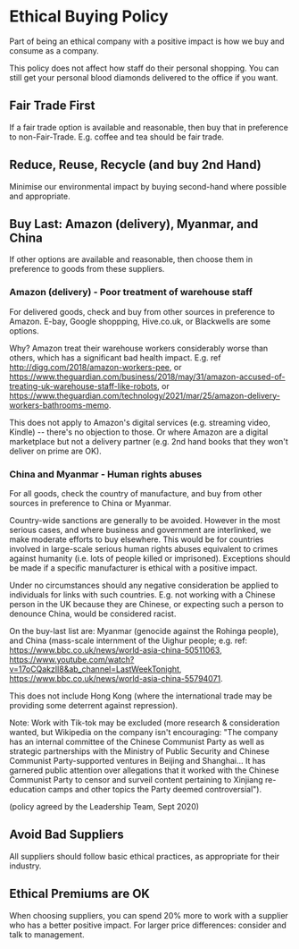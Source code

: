 

# Ethical Buying Policy

Part of being an ethical company with a positive impact is how we buy and consume as a company.

This policy does not affect how staff do their personal shopping. You can still get your personal blood diamonds delivered to the office if you want.

## Fair Trade First 

If a fair trade option is available and reasonable, then buy that in preference to non-Fair-Trade. E.g. coffee and tea should be fair trade.

## Reduce, Reuse, Recycle (and buy 2nd Hand)

Minimise our environmental impact by buying second-hand where possible and appropriate.

## Buy Last: Amazon (delivery), Myanmar, and China

If other options are available and reasonable, then choose them in preference to goods from these suppliers.

### Amazon (delivery) - Poor treatment of warehouse staff

For delivered goods, check and buy from other sources in preference to Amazon. E-bay, Google shoppping, Hive.co.uk, or Blackwells are some options.

Why? Amazon treat their warehouse workers considerably worse than others, which has a significant bad health impact. 
E.g. ref <http://digg.com/2018/amazon-workers-pee>, or <https://www.theguardian.com/business/2018/may/31/amazon-accused-of-treating-uk-warehouse-staff-like-robots>, or <https://www.theguardian.com/technology/2021/mar/25/amazon-delivery-workers-bathrooms-memo>.

This does not apply to Amazon's digital services (e.g. streaming video, Kindle) -- there's no objection to those. Or where Amazon are a digital marketplace but not a delivery partner (e.g. 2nd hand books that they won't deliver on prime are OK). 

### China and Myanmar - Human rights abuses

For all goods, check the country of manufacture, and buy from other sources in preference to China or Myanmar.

Country-wide sanctions are generally to be avoided. However in the most serious cases, and where business and government are interlinked, we make moderate efforts to buy elsewhere. This would be for countries involved in large-scale serious human rights abuses equivalent to crimes against humanity (i.e. lots of people killed or imprisoned). Exceptions should be made if a specific manufacturer is ethical with a positive impact. 

Under no circumstances should any negative consideration be applied to individuals for links with such countries. E.g. not working with a Chinese person in the UK because they are Chinese, or expecting such a person to denounce China, would be considered racist.

On the buy-last list are: Myanmar (genocide against the Rohinga people), and China (mass-scale internment of the Uighur people; e.g. ref: https://www.bbc.co.uk/news/world-asia-china-50511063, https://www.youtube.com/watch?v=17oCQakzIl8&ab_channel=LastWeekTonight, https://www.bbc.co.uk/news/world-asia-china-55794071.

This does not include Hong Kong (where the international trade may be providing some deterrent against repression). 

Note: Work with Tik-tok may be excluded (more research & consideration wanted, but Wikipedia on the company isn't encouraging: "The company has an internal committee of the Chinese Communist Party as well as strategic partnerships with the Ministry of Public Security and Chinese Communist Party-supported ventures in Beijing and Shanghai... It has garnered public attention over allegations that it worked with the Chinese Communist Party to censor and surveil content pertaining to Xinjiang re-education camps and other topics the Party deemed controversial").

(policy agreed by the Leadership Team, Sept 2020)

## Avoid Bad Suppliers 

All suppliers should follow basic ethical practices, as appropriate for their industry.

## Ethical Premiums are OK 

When choosing suppliers, you can spend 20% more to work with a supplier who has a better positive impact. 
For larger price differences: consider and talk to management.

